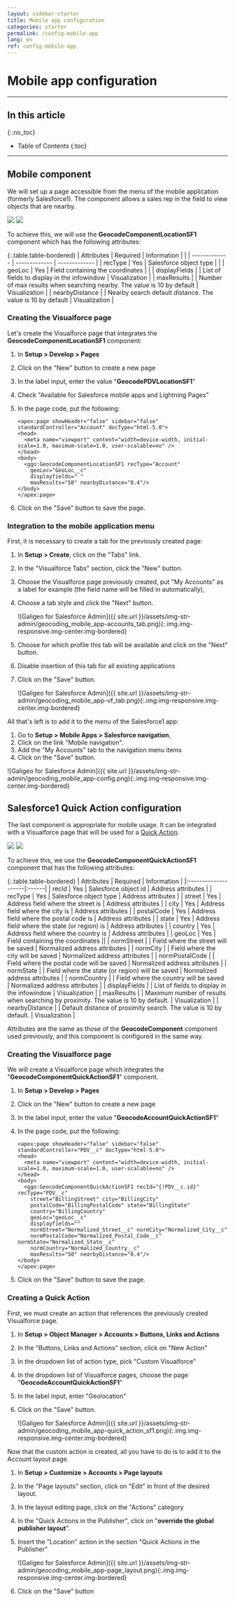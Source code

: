 ```yaml
---
layout: sidebar-starter
title: Mobile app configuration
categories: starter
permalink: /config-mobile-app
lang: en
ref: config-mobile-app
---
```


# Mobile app configuration

---

## In this article
{:.no_toc}

* Table of Contents
{:toc}

---

## Mobile component

We will set up a page accessible from the menu of the mobile application (formerly Salesforce1). The component allows a sales rep in the field to view objects that are nearby.

<p class="text-center">
<img src="/assets/img-str-admin/geocoding_mobile_app-my_accounts.png" class="img img-bordered">
<img src="/assets/img-str-admin/geocoding_mobile_app-map.png" class="img img-bordered">
</p>

To achieve this, we will use the **GeocodeComponentLocationSF1** component which has the following attributes:

{:.table.table-bordered}
| Attributes      | Required | Information | |
| ------------- | ------------- | ------------- |
| recType        | Yes    | Salesforce object type | |
| geoLoc         | Yes    | Field containing the coordinates | |
| displayFields  |        | List of fields to display in the infowindow | Visualization |
| maxResults     |        | Number of max results when searching nearby. The value is 10 by default | Visualization |
| nearbyDistance |        | Nearby search default distance. The value is 10 by default | Visualization |

### Creating the Visualforce page

Let's create the Visualforce page that integrates the **GeocodeComponentLocationSF1** component:
1.	In **Setup > Develop > Pages**
2.	Click on the "New" button to create a new page
3.	In the label input, enter the value "**GeocodePDVLocationSF1**" 
4.	Check "Available for Salesforce mobile apps and Lightning Pages"
5.	In the page code, put the following:

    ```
    <apex:page showHeader="false" sidebar="false" standardController="Account" docType="html-5.0">
    <head>
      <meta name="viewport" content="width=device-width, initial-scale=1.0, maximum-scale=1.0, user-scalable=no" />
    </head>
    <body>
      <ggo:GeocodeComponentLocationSF1 recType="Account" 
        geoLoc="GeoLoc__c"  
        displayfields=" " 
        maxResults="50" nearbyDistance="0.4"/>    
    </body>
    </apex:page>
    ```

6.	Click on the "Save" button to save the page.

### Integration to the mobile application menu

First, it is necessary to create a tab for the previously created page:
1.	In **Setup > Create**, click on the "Tabs" link. 
2.	In the "Visualforce Tabs" section, click the "New" button. 
3.	Choose the Visualforce page previously created, put "My Accounts" as a label for example (the field name will be filled in automatically),
4.	Choose a tab style and click the "Next" button.

    ![Galigeo for Salesforce Admin]({{ site.url }}/assets/img-str-admin/geocoding_mobile_app-accounts_tab.png){:.img.img-responsive.img-center.img-bordered}

5.	Choose for which profile this tab will be available and click on the "Next" button.
6.	Disable insertion of this tab for all existing applications
7.	Click on the "Save" button.

    ![Galigeo for Salesforce Admin]({{ site.url }}/assets/img-str-admin/geocoding_mobile_app-vf_tab.png){:.img.img-responsive.img-center.img-bordered}

All that's left is to add it to the menu of the Salesforce1 app:
1.	Go to **Setup > Mobile Apps > Salesforce navigation**, 
2.	Click on the link "Mobile navigation".
3.	Add the "My Accounts" tab to the navigation menu items
4.	Click on the "Save" button.

![Galigeo for Salesforce Admin]({{ site.url }}/assets/img-str-admin/geocoding_mobile_app-config.png){:.img.img-responsive.img-center.img-bordered}

## Salesforce1 Quick Action configuration

The last component is appropriate for mobile usage. It can be integrated with a Visualforce page that will be used for a [Quick Action](https://developer.salesforce.com/docs/atlas.en-us.salesforce1.meta/salesforce1/actions_about.htm).

<p class="text-center">
<img src="/assets/img-str-admin/geocoding_mobile_app-quick_action.png" class="img img-bordered">
<img src="/assets/img-str-admin/geocoding_mobile_app-quick_action2.png" class="img img-bordered">
</p>

To achieve this, we use the **GeocodeComponentQuickActionSF1** component that has the following attributes:

{:.table.table-bordered}
| Attributes      | Required | Information |
|:--------------------|:------|
| recId          | Yes    | Salesforce object id | Address attributes |
| recType        | Yes    | Salesforce object type | Address attributes |
| street         | Yes    | Address field where the street is | Address attributes |
| city           | Yes    | Address field where the city is | Address attributes |
| postalCode     | Yes    | Address field where the postal code is | Address attributes |
| state          | Yes    | Address field where the state (or region) is | Address attributes |
| country        | Yes    | Address field where the country is | Address attributes |
| geoLoc         | Yes    | Field containing the coordinates ||
| normStreet     |        | Field where the street will be saved | Normalized address attributes |
| normCity       |        | Field where the city will be saved | Normalized address attributes |
| normPostalCode |        | Field where the postal code will be saved | Normalized address attributes |
| normState      |        | Field where the state (or region) will be saved | Normalized address attributes |
| normCountry    |        | Field where the country will be saved | Normalized address attributes |
| displayFields  |        | List of fields to display in the infowindow | Visualization |
| maxResults     |        | Maximum number of results when searching by proximity. The value is 10 by default. | Visualization |
| nearbyDistance |        | Default distance of proximity search. The value is 10 by default. | Visualization |

Attributes are the same as those of the **GeocodeComponent** component used previously, and this component is configured in the same way.

### Creating the Visualforce page

We will create a Visualforce page which integrates the "**GeocodeComponentQuickActionSF1**" component.

1.  In **Setup > Develop > Pages**
2.  Click on the "New" button to create a new page
3. In the label input, enter the value "**GeocodeAccountQuickActionSF1**"
4. In the page code, put the following:

    ```
    <apex:page showHeader="false" sidebar="false" standardController="PDV__c" docType="html-5.0">
    <head>
      <meta name="viewport" content="width=device-width, initial-scale=1.0, maximum-scale=1.0, user-scalable=no" />
    </head>
    <body>
      <ggo:GeocodeComponentQuickActionSF1 recId="{!PDV__c.id}" recType="PDV__c" 
        street="BillingStreet" city="BillingCity" 
        postalCode="BillingPostalCode" state="BillingState" 
        country="BillingCountry" 
        geoLoc="geoLoc__c"  
        displayfields=""  
        normStreet="Normalized_Street__c" normCity="Normalized_City__c"
        normPostalCode="Normalized_Postal_Code__c" normState="Normalized_State__c" 
        normCountry="Normalized_Country__c"  
        maxResults="50" nearbyDistance="0.4"/>
    </body>
    </apex:page>
    ```

6.	Click on the "Save" button to save the page.

### Creating a Quick Action

First, we must create an action that references the previously created Visualforce page.

1.	In **Setup > Object Manager > Accounts > Buttons, Links and Actions**
2.	In the "Buttons, Links and Actions" section, click on "New Action"
3.	In the dropdown list of action type, pick "Custom Visualforce"
4.	In the dropdown list of Visualforce pages, choose the page "**GeocodeAccountQuickActionSF1**"
5.	In the label input, enter "Geolocation"
6.	Click on the "Save" button.

    ![Galigeo for Salesforce Admin]({{ site.url }}/assets/img-str-admin/geocoding_mobile_app-quick_action_sf1.png){:.img.img-responsive.img-center.img-bordered}

Now that the custom action is created, all you have to do is to add it to the Account layout page.

1.	In **Setup > Customize > Accounts > Page layouts**
2.	In the "Page layouts" section, click on "Edit" in front of the desired layout.
3.	In the layout editing page, click on the "Actions" category
4.	In the "Quick Actions in the Publisher", click on "**override the global publisher layout**".
5.	Insert the "Location" action in the section "Quick Actions in the Publisher"

    ![Galigeo for Salesforce Admin]({{ site.url }}/assets/img-str-admin/geocoding_mobile_app-page_layout.png){:.img.img-responsive.img-center.img-bordered}

6.	Click on the "Save" button